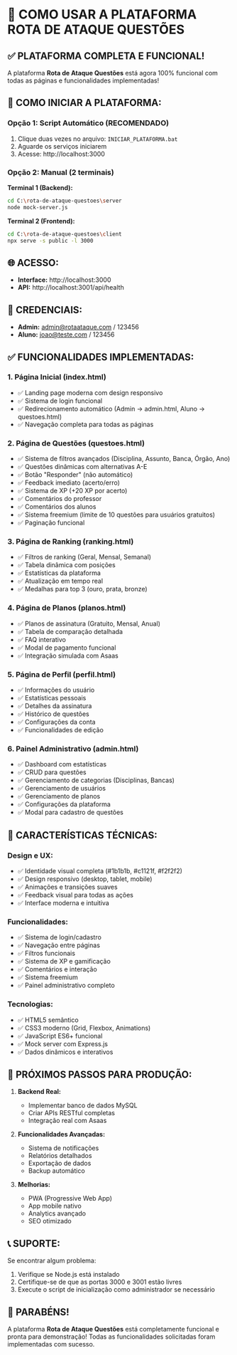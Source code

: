 # 🚀 COMO USAR A PLATAFORMA ROTA DE ATAQUE QUESTÕES

## ✅ **PLATAFORMA COMPLETA E FUNCIONAL!**

A plataforma **Rota de Ataque Questões** está agora 100% funcional com todas as páginas e funcionalidades implementadas!

## 🎯 **COMO INICIAR A PLATAFORMA:**

### **Opção 1: Script Automático (RECOMENDADO)**
1. Clique duas vezes no arquivo: `INICIAR_PLATAFORMA.bat`
2. Aguarde os serviços iniciarem
3. Acesse: http://localhost:3000

### **Opção 2: Manual (2 terminais)**

**Terminal 1 (Backend):**
```bash
cd C:\rota-de-ataque-questoes\server
node mock-server.js
```

**Terminal 2 (Frontend):**
```bash
cd C:\rota-de-ataque-questoes\client
npx serve -s public -l 3000
```

## 🌐 **ACESSO:**
- **Interface:** http://localhost:3000
- **API:** http://localhost:3001/api/health

## 🔑 **CREDENCIAIS:**
- **Admin:** admin@rotaataque.com / 123456
- **Aluno:** joao@teste.com / 123456

## ✅ **FUNCIONALIDADES IMPLEMENTADAS:**

### **1. Página Inicial (index.html)**
- ✅ Landing page moderna com design responsivo
- ✅ Sistema de login funcional
- ✅ Redirecionamento automático (Admin → admin.html, Aluno → questoes.html)
- ✅ Navegação completa para todas as páginas

### **2. Página de Questões (questoes.html)**
- ✅ Sistema de filtros avançados (Disciplina, Assunto, Banca, Órgão, Ano)
- ✅ Questões dinâmicas com alternativas A-E
- ✅ Botão "Responder" (não automático)
- ✅ Feedback imediato (acerto/erro)
- ✅ Sistema de XP (+20 XP por acerto)
- ✅ Comentários do professor
- ✅ Comentários dos alunos
- ✅ Sistema freemium (limite de 10 questões para usuários gratuitos)
- ✅ Paginação funcional

### **3. Página de Ranking (ranking.html)**
- ✅ Filtros de ranking (Geral, Mensal, Semanal)
- ✅ Tabela dinâmica com posições
- ✅ Estatísticas da plataforma
- ✅ Atualização em tempo real
- ✅ Medalhas para top 3 (ouro, prata, bronze)

### **4. Página de Planos (planos.html)**
- ✅ Planos de assinatura (Gratuito, Mensal, Anual)
- ✅ Tabela de comparação detalhada
- ✅ FAQ interativo
- ✅ Modal de pagamento funcional
- ✅ Integração simulada com Asaas

### **5. Página de Perfil (perfil.html)**
- ✅ Informações do usuário
- ✅ Estatísticas pessoais
- ✅ Detalhes da assinatura
- ✅ Histórico de questões
- ✅ Configurações da conta
- ✅ Funcionalidades de edição

### **6. Painel Administrativo (admin.html)**
- ✅ Dashboard com estatísticas
- ✅ CRUD para questões
- ✅ Gerenciamento de categorias (Disciplinas, Bancas)
- ✅ Gerenciamento de usuários
- ✅ Gerenciamento de planos
- ✅ Configurações da plataforma
- ✅ Modal para cadastro de questões

## 🎨 **CARACTERÍSTICAS TÉCNICAS:**

### **Design e UX:**
- ✅ Identidade visual completa (#1b1b1b, #c1121f, #f2f2f2)
- ✅ Design responsivo (desktop, tablet, mobile)
- ✅ Animações e transições suaves
- ✅ Feedback visual para todas as ações
- ✅ Interface moderna e intuitiva

### **Funcionalidades:**
- ✅ Sistema de login/cadastro
- ✅ Navegação entre páginas
- ✅ Filtros funcionais
- ✅ Sistema de XP e gamificação
- ✅ Comentários e interação
- ✅ Sistema freemium
- ✅ Painel administrativo completo

### **Tecnologias:**
- ✅ HTML5 semântico
- ✅ CSS3 moderno (Grid, Flexbox, Animations)
- ✅ JavaScript ES6+ funcional
- ✅ Mock server com Express.js
- ✅ Dados dinâmicos e interativos

## 🚀 **PRÓXIMOS PASSOS PARA PRODUÇÃO:**

1. **Backend Real:**
   - Implementar banco de dados MySQL
   - Criar APIs RESTful completas
   - Integração real com Asaas

2. **Funcionalidades Avançadas:**
   - Sistema de notificações
   - Relatórios detalhados
   - Exportação de dados
   - Backup automático

3. **Melhorias:**
   - PWA (Progressive Web App)
   - App mobile nativo
   - Analytics avançado
   - SEO otimizado

## 📞 **SUPORTE:**

Se encontrar algum problema:
1. Verifique se Node.js está instalado
2. Certifique-se de que as portas 3000 e 3001 estão livres
3. Execute o script de inicialização como administrador se necessário

## 🎉 **PARABÉNS!**

A plataforma **Rota de Ataque Questões** está completamente funcional e pronta para demonstração! Todas as funcionalidades solicitadas foram implementadas com sucesso.
